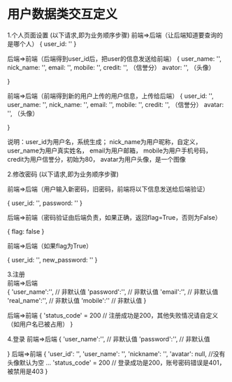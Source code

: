 # 用户数据类交互定义

1.个人页面设置  (以下请求,即为业务顺序步骤)
前端=>后端（让后端知道要查询的是哪个人）
{
    user_id: ''
}

后端=>前端（后端得到user_id后，把user的信息发送给前端）
{
    user_name: '',
    nick_name: '',
    email: '',
    mobile: '',
    credit: '',  （信誉分）
    avator: '', （头像）

}

前端=>后端（前端得到新的用户上传的用户信息，上传给后端）
{
    user_id: '',
    user_name: '',
    nick_name: '',
    email: '',
    mobile: '',
    credit: '',  （信誉分）
    avatar: '', （头像）

}


说明：user_id为用户名，系统生成；
    nick_name为用户昵称，自定义，
    user_name为用户真实姓名，
    email为用户邮箱，
    mobile为用户手机号码，
    credit为用户信誉分，初始为80，
    avatar为用户头像，是一个图像


2.修改密码 (以下请求,即为业务顺序步骤)

前端=>后端（用户输入新密码，旧密码，前端将以下信息发送给后端验证）

{
    user_id: '',
    password: ''
}


后端=>前端（密码验证由后端负责，如果正确，返回flag=True，否则为False）

{
    flag: false
}

前端=>后端（如果flag为True）

{
    user_id: '',
    new_password: ''
}


3.注册  
前端=>后端  
{
    'user_name':'', // 非默认值
    'password':'', // 非默认值
    'email':'', // 非默认值
    'real_name':'', // 非默认值
    'mobile':'' // 非默认值
}

后端=>前端
{
    'status_code' = 200 // 注册成功是200，其他失败情况请自定义（如用户名已被占用）
}

4.登录
前端=>后端
{
    'user_name':'', // 非默认值
    'password':'', // 非默认值
    
}
后端=>前端
{
    'user_id': '',
    'user_name': '',
    'nickname': '',
    'avatar': null, //没有头像默认为空
    ...
    'status_code' = 200 // 登录成功是200，账号密码错误是401，被禁用是403
}



